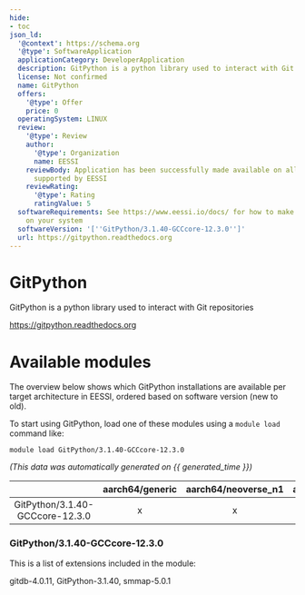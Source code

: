 ```yaml
---
hide:
- toc
json_ld:
  '@context': https://schema.org
  '@type': SoftwareApplication
  applicationCategory: DeveloperApplication
  description: GitPython is a python library used to interact with Git repositories
  license: Not confirmed
  name: GitPython
  offers:
    '@type': Offer
    price: 0
  operatingSystem: LINUX
  review:
    '@type': Review
    author:
      '@type': Organization
      name: EESSI
    reviewBody: Application has been successfully made available on all architectures
      supported by EESSI
    reviewRating:
      '@type': Rating
      ratingValue: 5
  softwareRequirements: See https://www.eessi.io/docs/ for how to make EESSI available
    on your system
  softwareVersion: '[''GitPython/3.1.40-GCCcore-12.3.0'']'
  url: https://gitpython.readthedocs.org
---
```


GitPython
=========


GitPython is a python library used to interact with Git repositories

https://gitpython.readthedocs.org
# Available modules


The overview below shows which GitPython installations are available per target architecture in EESSI, ordered based on software version (new to old).

To start using GitPython, load one of these modules using a `module load` command like:

```shell
module load GitPython/3.1.40-GCCcore-12.3.0
```

*(This data was automatically generated on {{ generated_time }})*  

| |aarch64/generic|aarch64/neoverse_n1|aarch64/neoverse_v1|x86_64/generic|x86_64/amd/zen2|x86_64/amd/zen3|x86_64/amd/zen4|x86_64/intel/haswell|x86_64/intel/sapphirerapids|x86_64/intel/skylake_avx512|
| :---: | :---: | :---: | :---: | :---: | :---: | :---: | :---: | :---: | :---: | :---: |
|GitPython/3.1.40-GCCcore-12.3.0|x|x|x|x|x|x|x|x|x|x|


### GitPython/3.1.40-GCCcore-12.3.0

This is a list of extensions included in the module:

gitdb-4.0.11, GitPython-3.1.40, smmap-5.0.1